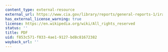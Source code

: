 ```yaml
---
content_type: external-resource
external_url: https://www.cia.gov/library/reports/general-reports-1/iraq_wmd_2004/Comp_Report_Key_Findings.pdf
has_external_license_warning: true
license: https://en.wikipedia.org/wiki/All_rights_reserved
status: ''
title: PDF
uid: f853c571-f033-4ae1-9127-bd8c81672382
wayback_url: ''
---
```


